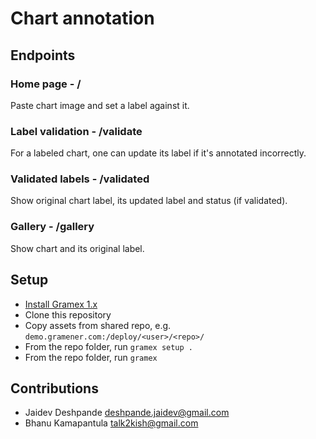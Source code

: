 # Chart annotation

## Endpoints

### Home page - /

Paste chart image and set a label against it.

### Label validation - /validate

For a labeled chart, one can update its label if it's annotated incorrectly.

### Validated labels - /validated

Show original chart label, its updated label and status (if validated).

### Gallery - /gallery

Show chart and its original label.

## Setup

- [Install Gramex 1.x](https://learn.gramener.com/guide/install/)
- Clone this repository
- Copy assets from shared repo, e.g. `demo.gramener.com:/deploy/<user>/<repo>/`
- From the repo folder, run `gramex setup .`
- From the repo folder, run `gramex`

## Contributions

- Jaidev Deshpande <deshpande.jaidev@gmail.com>
- Bhanu Kamapantula <talk2kish@gmail.com>
